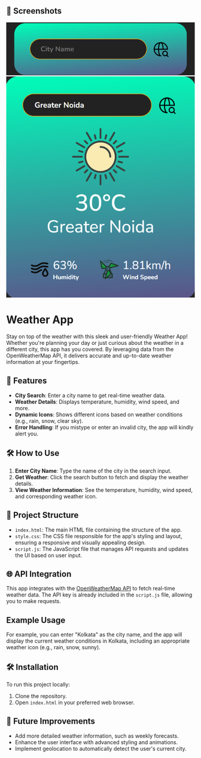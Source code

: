 ## 📸 Screenshots
![Weather App Screenshot](png/Screenshot%202024-08-23%20180432.png)
![Weather App Screenshot](png/Screenshot%202024-08-23%20180530.png)

# Weather App
Stay on top of the weather with this sleek and user-friendly Weather App! Whether you're planning your day or just curious about the weather in a different city, this app has you covered. By leveraging data from the OpenWeatherMap API, it delivers accurate and up-to-date weather information at your fingertips.
## 🌟 Features
- **City Search**: Enter a city name to get real-time weather data.
- **Weather Details**: Displays temperature, humidity, wind speed, and more.
- **Dynamic Icons**: Shows different icons based on weather conditions (e.g., rain, snow, clear sky).
- **Error Handling**: If you mistype or enter an invalid city, the app will kindly alert you.

## 🛠️ How to Use
1. **Enter City Name**: Type the name of the city in the search input.
2. **Get Weather**: Click the search button to fetch and display the weather details.
3. **View Weather Information**: See the temperature, humidity, wind speed, and corresponding weather icon.

## 📂 Project Structure
- `index.html`: The main HTML file containing the structure of the app.
- `style.css`: The CSS file responsible for the app's styling and layout, ensuring a responsive and visually appealing design.
- `script.js`: The JavaScript file that manages API requests and updates the UI based on user input.

## 🌐 API Integration
This app integrates with the [OpenWeatherMap API](https://openweathermap.org/api) to fetch real-time weather data. The API key is already included in the `script.js` file, allowing you to make requests.

## Example Usage
For example, you can enter "Kolkata" as the city name, and the app will display the current weather conditions in Kolkata, including an appropriate weather icon (e.g., rain, snow, sunny).

## 🛠️ Installation
To run this project locally:
1. Clone the repository.
2. Open `index.html` in your preferred web browser.

## 🔮 Future Improvements
- Add more detailed weather information, such as weekly forecasts.
- Enhance the user interface with advanced styling and animations.
- Implement geolocation to automatically detect the user's current city.




